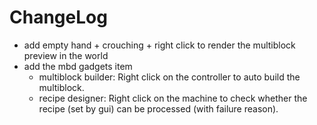 # ChangeLog

* add empty hand + crouching + right click to render the multiblock preview in the world
* add the mbd gadgets item
  - multiblock builder: Right click on the controller to auto build the multiblock.
  - recipe designer: Right click on the machine to check whether the recipe (set by gui) can be processed (with failure reason).
